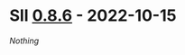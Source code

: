# Sll [0.8.6] - 2022-10-15

*Nothing*

[0.8.6]: https://github.com/sl-lang/sll/compare/sll-v0.8.5...sll-v0.8.6
